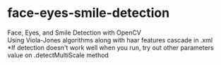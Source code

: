 # face-eyes-smile-detection
Face, Eyes, and Smile Detection with OpenCV  
Using Viola-Jones algorithms along with haar features cascade in .xml  
*If detection doesn't work well when you run, try out other parameters value on .detectMultiScale method
